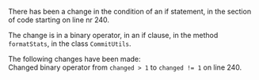 There has been a change in the condition of an if statement, in the section of code starting on line nr 240.
  
The change is in a binary operator, in an if clause, in the method ```formatStats```, in the class ```CommitUtils```.
  
The following changes have been made:  
Changed binary operator from ```changed > 1``` to ```changed != 1``` on line 240.  
